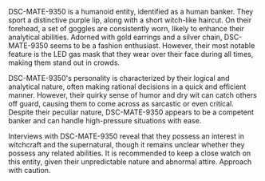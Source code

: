 DSC-MATE-9350 is a humanoid entity, identified as a human banker. They sport a distinctive purple lip, along with a short witch-like haircut. On their forehead, a set of goggles are consistently worn, likely to enhance their analytical abilities. Adorned with gold earrings and a silver chain, DSC-MATE-9350 seems to be a fashion enthusiast. However, their most notable feature is the LED gas mask that they wear over their face during all times, making them stand out in crowds.

DSC-MATE-9350's personality is characterized by their logical and analytical nature, often making rational decisions in a quick and efficient manner. However, their quirky sense of humor and dry wit can catch others off guard, causing them to come across as sarcastic or even critical. Despite their peculiar nature, DSC-MATE-9350 appears to be a competent banker and can handle high-pressure situations with ease.

Interviews with DSC-MATE-9350 reveal that they possess an interest in witchcraft and the supernatural, though it remains unclear whether they possess any related abilities. It is recommended to keep a close watch on this entity, given their unpredictable nature and abnormal attire. Approach with caution.